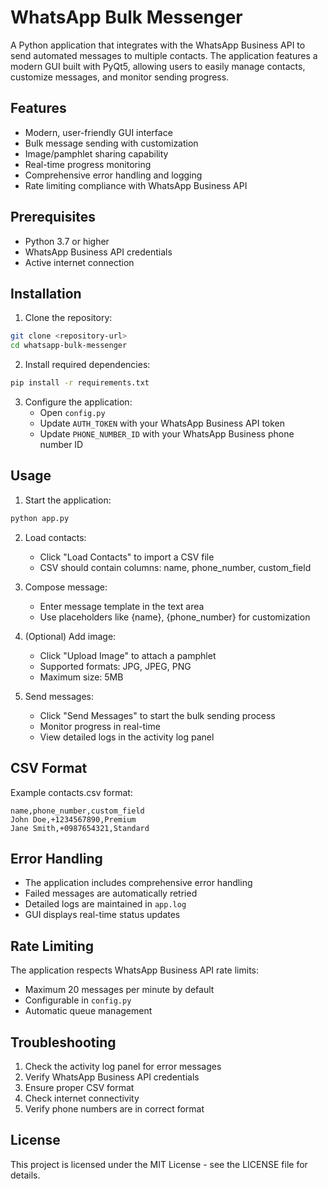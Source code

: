 # WhatsApp Bulk Messenger

A Python application that integrates with the WhatsApp Business API to send automated messages to multiple contacts. The application features a modern GUI built with PyQt5, allowing users to easily manage contacts, customize messages, and monitor sending progress.

## Features

- Modern, user-friendly GUI interface
- Bulk message sending with customization
- Image/pamphlet sharing capability
- Real-time progress monitoring
- Comprehensive error handling and logging
- Rate limiting compliance with WhatsApp Business API

## Prerequisites

- Python 3.7 or higher
- WhatsApp Business API credentials
- Active internet connection

## Installation

1. Clone the repository:
```bash
git clone <repository-url>
cd whatsapp-bulk-messenger
```

2. Install required dependencies:
```bash
pip install -r requirements.txt
```

3. Configure the application:
   - Open `config.py`
   - Update `AUTH_TOKEN` with your WhatsApp Business API token
   - Update `PHONE_NUMBER_ID` with your WhatsApp Business phone number ID

## Usage

1. Start the application:
```bash
python app.py
```

2. Load contacts:
   - Click "Load Contacts" to import a CSV file
   - CSV should contain columns: name, phone_number, custom_field

3. Compose message:
   - Enter message template in the text area
   - Use placeholders like {name}, {phone_number} for customization

4. (Optional) Add image:
   - Click "Upload Image" to attach a pamphlet
   - Supported formats: JPG, JPEG, PNG
   - Maximum size: 5MB

5. Send messages:
   - Click "Send Messages" to start the bulk sending process
   - Monitor progress in real-time
   - View detailed logs in the activity log panel

## CSV Format

Example contacts.csv format:
```csv
name,phone_number,custom_field
John Doe,+1234567890,Premium
Jane Smith,+0987654321,Standard
```

## Error Handling

- The application includes comprehensive error handling
- Failed messages are automatically retried
- Detailed logs are maintained in `app.log`
- GUI displays real-time status updates

## Rate Limiting

The application respects WhatsApp Business API rate limits:
- Maximum 20 messages per minute by default
- Configurable in `config.py`
- Automatic queue management

## Troubleshooting

1. Check the activity log panel for error messages
2. Verify WhatsApp Business API credentials
3. Ensure proper CSV format
4. Check internet connectivity
5. Verify phone numbers are in correct format

## License

This project is licensed under the MIT License - see the LICENSE file for details.